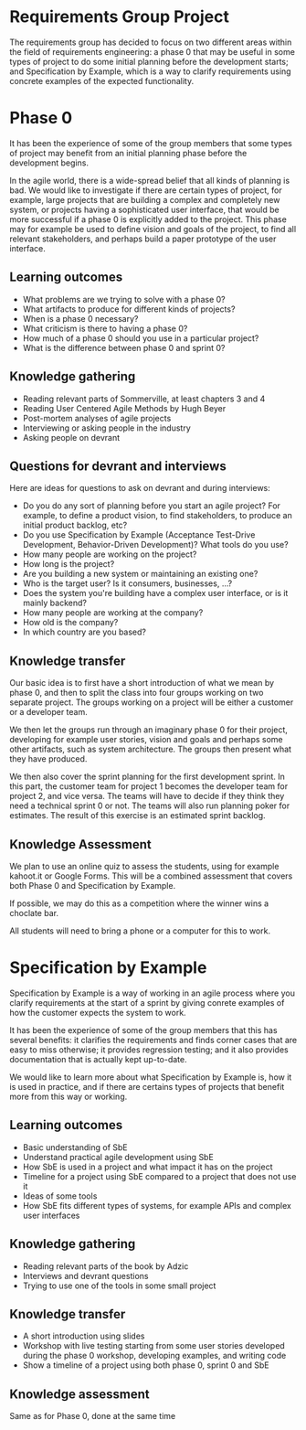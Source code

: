 Requirements Group Project
==========================

The requirements group has decided to focus on two different areas within the field of requirements engineering: a phase 0 that may be useful in some types of project to do some initial planning before the development starts; and Specification by Example, which is a way to clarify requirements using concrete examples of the expected functionality.

Phase 0
=======

It has been the experience of some of the group members that some types of project may benefit from an initial planning phase before the development begins.

In the agile world, there is a wide-spread belief that all kinds of planning is bad. We would like to investigate if there are certain types of project, for example, large projects that are building a complex and completely new system, or projects having a sophisticated user interface, that would be more successful if a phase 0 is explicitly added to the project. This phase may for example be used to define vision and goals of the project, to find all relevant stakeholders, and perhaps build a paper prototype of the user interface.

Learning outcomes
-----------------

* What problems are we trying to solve with a phase 0?
* What artifacts to produce for different kinds of projects?
* When is a phase 0 necessary?
* What criticism is there to having a phase 0?
* How much of a phase 0 should you use in a particular project?
* What is the difference between phase 0 and sprint 0?


Knowledge gathering
-------------------

* Reading relevant parts of Sommerville, at least chapters 3 and 4
* Reading User Centered Agile Methods by Hugh Beyer
* Post-mortem analyses of agile projects
* Interviewing or asking people in the industry
* Asking people on devrant


Questions for devrant and interviews
------------------------------------
Here are ideas for questions to ask on devrant and during interviews:

* Do you do any sort of planning before you start an agile project? For example, to define a product vision, to find stakeholders, to produce an initial product backlog, etc?
* Do you use Specification by Example (Acceptance Test-Drive Development, Behavior-Driven Development)? What tools do you use?
* How many people are working on the project?
* How long is the project?
* Are you building a new system or maintaining an existing one?
* Who is the target user? Is it consumers, businesses, ...?
* Does the system you're building have a complex user interface, or is it mainly backend?
* How many people are working at the company?
* How old is the company?
* In which country are you based?

Knowledge transfer
------------------

Our basic idea is to first have a short introduction of what we mean by phase 0, and then to split the class into four groups working on two separate project. The groups working on a project will be either a customer or a developer team.

We then let the groups run through an imaginary phase 0 for their project, developing for example user stories, vision and goals and perhaps some other artifacts, such as system architecture. The groups then present what they have produced.

We then also cover the sprint planning for the first development sprint. In this part, the customer team for project 1 becomes the developer team for project 2, and vice versa. The teams will have to decide if they think they need a technical sprint 0 or not. The teams will also run planning poker for estimates. The result of this exercise is an estimated sprint backlog.

Knowledge Assessment
--------------------

We plan to use an online quiz to assess the students, using for example kahoot.it or Google Forms. This will be a combined assessment that covers both Phase 0 and Specification by Example.

If possible, we may do this as a competition where the winner wins a choclate bar. 

All students will need to bring a phone or a computer for this to work.


Specification by Example
========================

Specification by Example is a way of working in an agile process where you clarify requirements at the start of a sprint by giving conrete examples of how the customer expects the system to work.

It has been the experience of some of the group members that this has several benefits: it clarifies the requirements and finds corner cases that are easy to miss otherwise; it provides regression testing; and it also provides documentation that is actually kept up-to-date.

We would like to learn more about what Specification by Example is, how it is used in practice, and if there are certains types of projects that benefit more from this way or working.

Learning outcomes
-----------------

* Basic understanding of SbE
* Understand practical agile development using SbE
* How SbE is used in a project and what impact it has on the project
* Timeline for a project using SbE compared to a project that does not use it
* Ideas of some tools
* How SbE fits different types of systems, for example APIs and complex user interfaces

Knowledge gathering
-------------------

* Reading relevant parts of the book by Adzic
* Interviews and devrant questions
* Trying to use one of the tools in some small project

Knowledge transfer
------------------

* A short introduction using slides
* Workshop with live testing starting from some user stories developed during the phase 0 workshop, developing examples, and writing code
* Show a timeline of a project using both phase 0, sprint 0 and SbE

Knowledge assessment
--------------------

Same as for Phase 0, done at the same time